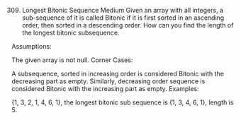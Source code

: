 309. Longest Bitonic Sequence
Medium
Given an array with all integers,  a sub-sequence of it is called Bitonic if it is first sorted in an ascending order, then sorted in a descending order. How can you find the length of the longest bitonic subsequence.

Assumptions:

The given array is not null.
Corner Cases:

A subsequence, sorted in increasing order is considered Bitonic with the decreasing part as empty. Similarly, decreasing order sequence is considered Bitonic with the increasing part as empty.
Examples:

{1, 3, 2, 1, 4, 6, 1}, the longest bitonic sub sequence is {1, 3, 4, 6, 1}, length is 5.

